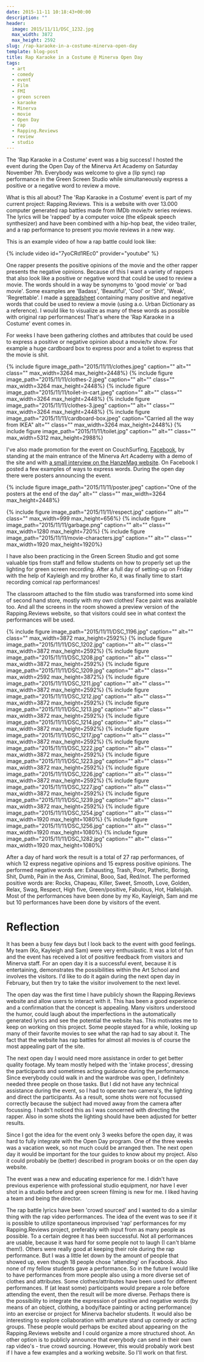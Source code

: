 ```yaml
---
date: 2015-11-11 10:18:43+00:00
description: ""
header:
  image: 2015/11/11/DSC_1232.jpg
  max_width: 3872
  max_height: 2592
slug: /rap-karaoke-in-a-costume-minerva-open-day
template: blog-post
title: Rap Karaoke in a Costume @ Minerva Open Day
tags:
  - art
  - comedy
  - event
  - Film
  - FMI
  - green screen
  - karaoke
  - Minerva
  - movie
  - Open Day
  - rap
  - Rapping.Reviews
  - review
  - studio
---
```


The 'Rap Karaoke in a Costume' event was a big success! I hosted the event during the Open Day of the Minerva Art Academy on Saturday November 7th. Everybody was welcome to give a (lip sync) rap performance in the Green Screen Studio while simultaneously express a positive or a negative word to review a move.

What is this all about? The 'Rap Karaoke in a Costume' event is part of my current project: Rapping.Reviews. This is a website with over 13.000 computer generated rap battles made from IMDb movie/tv series reviews. The lyrics will be 'rapped' by a computer voice (the eSpeak speech synthesizer) and have been combined with a hip-hop beat, the video trailer, and a rap performance to present you movie reviews in a new way.

This is an example video of how a rap battle could look like:

{% include video id="7yoCRd1REc0" provider="youtube" %}

One rapper presents the positive opinions of the movie and the other rapper presents the negative opinions. Because of this I want a variety of rappers that also look like a positive or negative word that could be used to review a movie. The words should in a way be synonyms to 'good movie' or 'bad movie'. Some examples are 'Badass', 'Beautiful', 'Cool' or 'Shit', 'Weak', 'Regrettable'. I made a [spreadsheet](https://docs.google.com/spreadsheets/d/1VrFCnLghQUIE8rj1lrd0uUbw6RYXPS1mAUxnHGm9Scw/edit?usp=sharing) containing many positive and negative words that could be used to review a movie (using a.o. Urban Dictionary as a reference). I would like to visualize as many of these words as possible with original rap performances! That's where the 'Rap Karaoke in a Costume' event comes in.

For weeks I have been gathering clothes and attributes that could be used to express a positive or negative opinion about a movie/tv show. For example a huge cardboard box to express poor and a toilet to express that the movie is shit.

{% include figure image_path="2015/11/11/clothes.jpeg" caption="" alt="" class="" max_width=3264 max_height=2448%}
{% include figure image_path="2015/11/11/clothes-2.jpeg" caption="" alt="" class="" max_width=3264 max_height=2448%}
{% include figure image_path="2015/11/11/toilet-in-cart.jpeg" caption="" alt="" class="" max_width=3264 max_height=2448%}
{% include figure image_path="2015/11/11/clothes-3.jpeg" caption="" alt="" class="" max_width=3264 max_height=2448%}
{% include figure image_path="2015/11/11/cardboard-box.jpeg" caption="Carried all the way from IKEA" alt="" class="" max_width=3264 max_height=2448%}
{% include figure image_path="2015/11/11/toilet.jpg" caption="" alt="" class="" max_width=5312 max_height=2988%}

I've also made promotion for the event on CouchSurfing, [Facebook](https://www.facebook.com/events/1309616535731266/), by standing at the main entrance of the Minerva Art Academy with a demo of the site and with [a small interview on the HanzeMag website](http://hanzemag.nl/karaokerappers-gezocht-help-jip/). On Facebook I posted a few examples of ways to express words. During the open day there were posters announcing the event.

{% include figure image_path="2015/11/11/poster.jpeg" caption="One of the posters at the end of the day" alt="" class="" max_width=3264 max_height=2448%}

{% include figure image_path="2015/11/11/respect.jpg" caption="" alt="" class="" max_width=999 max_height=656%}
{% include figure image_path="2015/11/11/garbage.png" caption="" alt="" class="" max_width=1280 max_height=720%}
{% include figure image_path="2015/11/11/movie-characters.jpg" caption="" alt="" class="" max_width=1920 max_height=1920%}

I have also been practicing in the Green Screen Studio and got some valuable tips from staff and fellow students on how to properly set up the lighting for green screen recording. After a full day of setting-up on Friday with the help of Kayleigh and my brother Ko, it was finally time to start recording comical rap performances!

The classroom attached to the film studio was transformed into some kind of second hand store, mostly with my own clothes! Face paint was available too. And all the screens in the room showed a preview version of the Rapping.Reviews website, so that visitors could see in what context the performances will be used.

{% include figure image_path="2015/11/11/DSC_1196.jpg" caption="" alt="" class="" max_width=3872 max_height=2592%}
{% include figure image_path="2015/11/11/DSC_1202.jpg" caption="" alt="" class="" max_width=3872 max_height=2592%}
{% include figure image_path="2015/11/11/DSC_1208.jpg" caption="" alt="" class="" max_width=3872 max_height=2592%}
{% include figure image_path="2015/11/11/DSC_1209.jpg" caption="" alt="" class="" max_width=2592 max_height=3872%}
{% include figure image_path="2015/11/11/DSC_1211.jpg" caption="" alt="" class="" max_width=3872 max_height=2592%}
{% include figure image_path="2015/11/11/DSC_1212.jpg" caption="" alt="" class="" max_width=3872 max_height=2592%}
{% include figure image_path="2015/11/11/DSC_1213.jpg" caption="" alt="" class="" max_width=3872 max_height=2592%}
{% include figure image_path="2015/11/11/DSC_1214.jpg" caption="" alt="" class="" max_width=3872 max_height=2592%}
{% include figure image_path="2015/11/11/DSC_1217.jpg" caption="" alt="" class="" max_width=3872 max_height=2592%}
{% include figure image_path="2015/11/11/DSC_1222.jpg" caption="" alt="" class="" max_width=3872 max_height=2592%}
{% include figure image_path="2015/11/11/DSC_1223.jpg" caption="" alt="" class="" max_width=3872 max_height=2592%}
{% include figure image_path="2015/11/11/DSC_1226.jpg" caption="" alt="" class="" max_width=3872 max_height=2592%}
{% include figure image_path="2015/11/11/DSC_1227.jpg" caption="" alt="" class="" max_width=3872 max_height=2592%}
{% include figure image_path="2015/11/11/DSC_1239.jpg" caption="" alt="" class="" max_width=3872 max_height=2592%}
{% include figure image_path="2015/11/11/DSC_1254.jpg" caption="" alt="" class="" max_width=1920 max_height=1080%}
{% include figure image_path="2015/11/11/DSC_1256.jpg" caption="" alt="" class="" max_width=1920 max_height=1080%}
{% include figure image_path="2015/11/11/DSC_1282.jpg" caption="" alt="" class="" max_width=1920 max_height=1080%}

After a day of hard work the result is a total of 27 rap performances, of which 12 express negative opinions and 15 express positive opinions. The performed negative words are: Exhausting, Trash, Poor, Pathetic, Boring, Shit, Dumb, Pain in the Ass, Criminal, Booo, Sad, Red/not. The performed positive words are: Rocks, Chapeau, Killer, Sweet, Smooth, Love, Golden, Relax, Swag, Respect, High five, Green/positive, Fabulous, Hot, Hallelujah. Most of the performances have been done by my Ko, Kayleigh, Sam and me but 10 performances have been done by visitors of the event.

# Reflection

It has been a busy few days but I look back to the event with good feelings. My team (Ko, Kayleigh and Sam) were very enthusiastic. It was a lot of fun and the event has received a lot of positive feedback from visitors and Minerva staff. For an open day it is a successful event, because it is entertaining, demonstrates the possibilities within the Art School and involves the visitors. I'd like to do it again during the next open day in February, but then try to take the visitor involvement to the next level.

The open day was the first time I have publicly shown the Rapping.Reviews website and allow users to interact with it. This has been a good experience and a confirmation that the concept is appealing. Many visitors understood the humor, could laugh about the imperfections in the automatically generated lyrics and see the potential the website has. This motivates me to keep on working on this project. Some people stayed for a while, looking up many of their favorite movies to see what the rap had to say about it. The fact that the website has rap battles for almost all movies is of course the most appealing part of the site.

The next open day I would need more assistance in order to get better quality footage. My team mostly helped with the 'intake process', dressing the participants and sometimes acting guidance during the performance. Since everybody could walk in and the wardrobe was open, I definitely needed three people on those tasks. But I did not have any technical assistance during the event, so I had to operate two camera's, the lighting and direct the participants. As a result, some shots were not focussed correctly because the subject had moved away from the camera after focussing. I hadn't noticed this as I was concerned with directing the rapper. Also in some shots the lighting should have been adjusted for better results.

Since I got the idea for the event only 3 weeks before the open day, it was hard to fully integrate with the Open Day program. One of the three weeks was a vacation week, so not much could be arranged then. The next open day it would be important for the tour guides to know about my project. Also it could probably be (better) described in program books or on the open day website.

The event was a new and educating experience for me. I didn't have previous experience with professional studio equipment, nor have I ever shot in a studio before and green screen filming is new for me. I liked having a team and being the director.

The rap battle lyrics have been 'crowd sourced' and I wanted to do a similar thing with the rap video performances. The idea of the event was to see if it is possible to utilize spontaneous improvised 'rap' performances for my Rapping.Reviews project, preferably with input from as many people as possible. To a certain degree it has been successful. Not all performances are usable, because it was hard for some people not to laugh (I can't blame them!). Others were really good at keeping their role during the rap performance. But I was a little let down by the amount of people that showed up, even though 18 people chose 'attending' on Facebook. Also none of my fellow students gave a performance. So in the future I would like to have performances from more people also using a more diverse set of clothes and attributes. Some clothes/attributes have been used for different performances. If (at least some) participants would prepare a role before attending the event, then the result will be more diverse. Perhaps there is the possibility to integrate the expression of positive and negative words (by means of an object, clothing, a body/face painting or acting performance) into an exercise or project for Minerva bachelor students. It would also be interesting to explore collaboration with amature stand up comedy or acting groups. These people would perhaps be excited about appearing on the Rapping.Reviews website and I could organize a more structured shoot. An other option is to publicly announce that everybody can send in their own rap video's - true crowd sourcing. However, this would probably work best if I have a few examples and a working website. So I'll work on that first.

